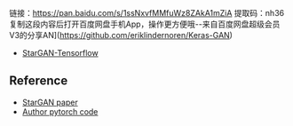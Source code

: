 链接：https://pan.baidu.com/s/1ssNxvfMMfuWz8ZAkA1mZiA 
提取码：nh36 
复制这段内容后打开百度网盘手机App，操作更方便哦--来自百度网盘超级会员V3的分享AN](https://github.com/eriklindernoren/Keras-GAN)
* [StarGAN-Tensorflow](https://github.com/taki0112/StarGAN-Tensorflow)

## Reference
* [StarGAN paper](https://arxiv.org/abs/1711.09020)
* [Author pytorch code](https://github.com/yunjey/StarGAN)

